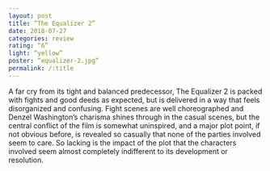 ```yaml
---
layout: post
title: “The Equalizer 2”
date: 2018-07-27
categories: review
rating: “6”
light: “yellow”
poster: “equalizer-2.jpg”
permalink: /:title
---
```



A far cry from its tight and balanced predecessor, The Equalizer 2 is packed with fights and good deeds as expected, but is delivered in a way that feels disorganized and confusing. Fight scenes are well choreographed and Denzel Washington’s charisma shines through in the casual scenes, but the central conflict of the film is somewhat uninspired, and a major plot point, if not obvious before, is revealed so casually that none of the parties involved seem to care. So lacking is the impact of the plot that the characters involved seem almost completely indifferent to its development or resolution. 
